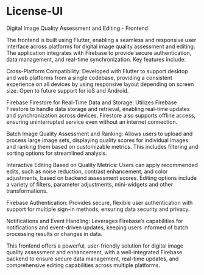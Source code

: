 # License-UI
Digital Image Quality Assessment and Editing - Frontend

The frontend is built using Flutter, enabling a seamless and responsive user interface across platforms for digital image quality assessment and editing. The application integrates with Firebase to provide secure authentication, data management, and real-time synchronization. Key features include:

Cross-Platform Compatibility: Developed with Flutter to support desktop and web platforms from a single codebase, providing a consistent experience on all devices by using responsive layout depending on screen size. Open to future support for ioS and Android.

Firebase Firestore for Real-Time Data and Storage: Utilizes Firebase Firestore to handle data storage and retrieval, enabling real-time updates and synchronization across devices. Firestore also supports offline access, ensuring uninterrupted service even without an internet connection.

Batch Image Quality Assessment and Ranking: Allows users to upload and process large image sets, displaying quality scores for individual images and ranking them based on customizable metrics. This includes filtering and sorting options for streamlined analysis.

Interactive Editing Based on Quality Metrics: Users can apply recommended edits, such as noise reduction, contrast enhancement, and color adjustments, based on backend assessment scores. Editing options include a variety of filters, parameter adjustments, mini-widgets and other transformations.

Firebase Authentication: Provides secure, flexible user authentication with support for multiple sign-in methods, ensuring data security and privacy.

Notifications and Event Handling: Leverages Firebase’s capabilities for notifications and event-driven updates, keeping users informed of batch processing results or changes in data.

This frontend offers a powerful, user-friendly solution for digital image quality assessment and enhancement, with a well-integrated Firebase backend to ensure secure data management, real-time updates, and comprehensive editing capabilities across multiple platforms.
